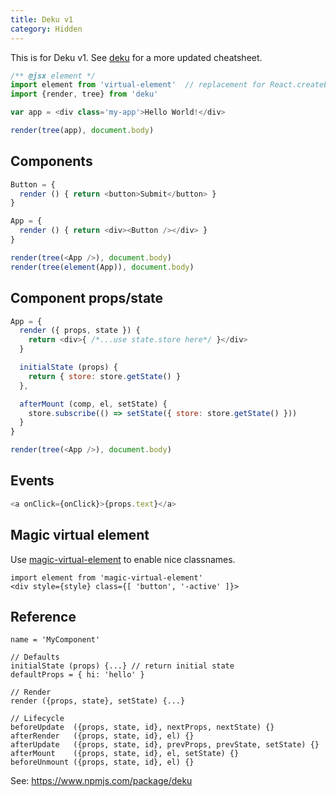```yaml
---
title: Deku v1
category: Hidden
---
```


This is for Deku v1. See [deku](./deku) for a more updated cheatsheet.

```js
/** @jsx element */
import element from 'virtual-element'  // replacement for React.createElement
import {render, tree} from 'deku'

var app = <div class='my-app'>Hello World!</div>

render(tree(app), document.body)
```

## Components

```js
Button = {
  render () { return <button>Submit</button> }
}

App = {
  render () { return <div><Button /></div> }
}

render(tree(<App />), document.body)
render(tree(element(App)), document.body)
```

## Component props/state

```js
App = {
  render ({ props, state }) {
    return <div>{ /*...use state.store here*/ }</div>
  }

  initialState (props) {
    return { store: store.getState() }
  },

  afterMount (comp, el, setState) {
    store.subscribe(() => setState({ store: store.getState() }))
  }
}

render(tree(<App />), document.body)
```

## Events

```js
<a onClick={onClick}>{props.text}</a>
```

## Magic virtual element
Use [magic-virtual-element](https://github.com/dekujs/magic-virtual-element) to enable nice classnames.

```
import element from 'magic-virtual-element'
<div style={style} class={[ 'button', '-active' ]}>
```

## Reference

```
name = 'MyComponent'

// Defaults
initialState (props) {...} // return initial state
defaultProps = { hi: 'hello' }

// Render
render ({props, state}, setState) {...}

// Lifecycle
beforeUpdate  ({props, state, id}, nextProps, nextState) {}
afterRender   ({props, state, id}, el) {}
afterUpdate   ({props, state, id}, prevProps, prevState, setState) {}
afterMount    ({props, state, id}, el, setState) {}
beforeUnmount ({props, state, id}, el) {}
```

See: <https://www.npmjs.com/package/deku>
